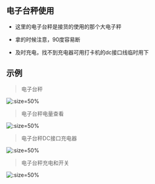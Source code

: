## 电子台秤使用

* 这里的电子台秤是接货的使用的那个大电子秤

* 拿的时候注意，90度容易断


* 及时充电，找不到充电器可用打卡机的dc接口线临时用下




## 示例
> 电子台秤

![](https://gitee.com/GaloisFields/WORKFLOWS4COMPANY/raw/master/resources/pic/equipment/电子台秤.jpeg ':size=50%')

> 电子台秤电量查看

![](https://gitee.com/GaloisFields/WORKFLOWS4COMPANY/raw/master/resources/pic/equipment/电子台秤电量查看.jpeg ':size=50%')

> 电子台秤DC接口充电器

![](https://gitee.com/GaloisFields/WORKFLOWS4COMPANY/raw/master/resources/pic/equipment/电子台秤dc充电器.jpeg ':size=50%')

> 电子台秤充电和开关

![](https://gitee.com/GaloisFields/WORKFLOWS4COMPANY/raw/master/resources/pic/equipment/电子台秤充电.jpeg ':size=50%')
